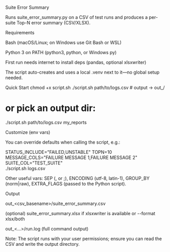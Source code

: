 Suite Error Summary

Runs suite_error_summary.py on a CSV of test runs and produces a per-suite Top-N error summary (CSV/XLSX).

Requirements

Bash (macOS/Linux; on Windows use Git Bash or WSL)

Python 3 on PATH (python3, python, or Windows py)

First run needs internet to install deps (pandas, optional xlsxwriter)

The script auto-creates and uses a local .venv next to it—no global setup needed.

Quick Start
chmod +x script.sh
./script.sh path/to/logs.csv           # output → out_<csvname>/
# or pick an output dir:
./script.sh path/to/logs.csv my_reports

Customize (env vars)

You can override defaults when calling the script, e.g.:

STATUS_INCLUDE="FAILED,UNSTABLE" TOPN=10 \
MESSAGE_COLS="FAILURE MESSAGE 1,FAILURE MESSAGE 2" \
SUITE_COL="TEST_SUITE" \
./script.sh logs.csv


Other useful vars: SEP (, or ;), ENCODING (utf-8, latin-1), GROUP_BY (norm|raw), EXTRA_FLAGS (passed to the Python script).

Output

out_<csv_basename>/suite_error_summary.csv

(optional) suite_error_summary.xlsx if xlsxwriter is available or --format xlsx/both

out_<...>/run.log (full command output)

Note: The script runs with your user permissions; ensure you can read the CSV and write the output directory.
